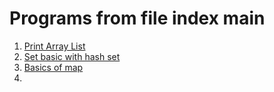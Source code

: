 # Programs from file index main
1. [Print Array List](./ArrayList_printing.java)
2. [Set basic with hash set](./sets_implementation.java)
3. [Basics of map](./Map_Basic.java)
4. 